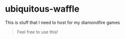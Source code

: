# ubiquitous-waffle
This is stuff that I need to host for my diamondfire games

> Feel free to use this!